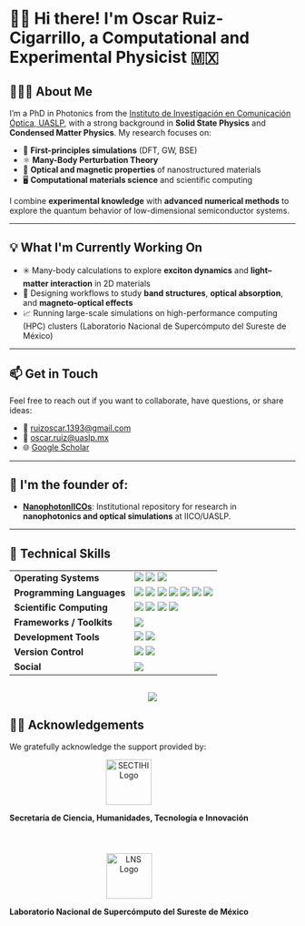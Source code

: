 # 👋🏽 Hi there! I'm Oscar Ruiz-Cigarrillo, a Computational and Experimental Physicist 🇲🇽

## 🧔🏽‍♂️ About Me

I’m a PhD in Photonics from the [Instituto de Investigación en Comunicación Óptica, UASLP](http://www.iico.uaslp.mx/Paginas/Luis-Felipe.aspx), with a strong background in **Solid State Physics** and **Condensed Matter Physics**. My research focuses on:

- 🧠 **First-principles simulations** (DFT, GW, BSE)
- ⚛️ **Many-Body Perturbation Theory**
- 🌈 **Optical and magnetic properties** of nanostructured materials
- 🖥️ **Computational materials science** and scientific computing

I combine **experimental knowledge** with **advanced numerical methods** to explore the quantum behavior of low-dimensional semiconductor systems.

---

## 💡 What I'm Currently Working On

- ✳️ Many-body calculations to explore **exciton dynamics** and **light–matter interaction** in 2D materials  
- 🔬 Designing workflows to study **band structures**, **optical absorption**, and **magneto-optical effects**
- 📈 Running large-scale simulations on high-performance computing (HPC) clusters (Laboratorio Nacional de Supercómputo del Sureste de México)

---

## 📫 Get in Touch

Feel free to reach out if you want to collaborate, have questions, or share ideas:

- 📧 ruizoscar.1393@gmail.com  
- 📧 oscar.ruiz@uaslp.mx  
- 🌐 [Google Scholar](https://scholar.google.es/citations?user=d5ygTH8AAAAJ&hl=es)

---

## 🧠 I'm the founder of:

- [**NanophotonIICOs**](https://github.com/NanophotonIICOs): Institutional repository for research in **nanophotonics and optical simulations** at IICO/UASLP.

---
## 🧰 Technical Skills

<table>
  <tr>
    <td><strong>Operating Systems</strong></td>
    <td>
      <img src="https://img.shields.io/badge/Linux-FCC624?style=for-the-badge&logo=linux&logoColor=black" />
      <img src="https://img.shields.io/badge/Pop!_OS-48B9C7?style=for-the-badge&logo=Pop!_OS&logoColor=white" />
      <img src="https://img.shields.io/badge/Ubuntu-E95420?style=for-the-badge&logo=ubuntu&logoColor=white" />
    </td>
  </tr>
  <tr>
    <td><strong>Programming Languages</strong></td>
    <td>
      <img src="https://img.shields.io/badge/Python-FFD43B?style=for-the-badge&logo=python&logoColor=darkgreen" />
      <img src="https://img.shields.io/badge/Fortran-734F96?style=for-the-badge&logo=fortran&logoColor=white" />
      <img src="https://img.shields.io/badge/C++-00599C?style=for-the-badge&logo=c%2B%2B&logoColor=white" />
      <img src="https://img.shields.io/badge/Julia-9558B2?style=for-the-badge&logo=julia&logoColor=white" />
      <img src="https://img.shields.io/badge/Lua-2C2D72?style=for-the-badge&logo=lua&logoColor=white" />
      <img src="https://img.shields.io/badge/Shell-121011?style=for-the-badge&logo=gnu-bash&logoColor=white" />
      <img src="https://img.shields.io/badge/LaTeX-008080?style=for-the-badge&logo=latex&logoColor=white" />
    </td>
  </tr>
  <tr>
    <td><strong>Scientific Computing</strong></td>
    <td>
      <img src="https://img.shields.io/badge/NumPy-013243?style=for-the-badge&logo=numpy&logoColor=white" />
      <img src="https://img.shields.io/badge/Pandas-150458?style=for-the-badge&logo=pandas&logoColor=white" />
      <img src="https://img.shields.io/badge/SciPy-0C55A5?style=for-the-badge&logo=scipy&logoColor=white" />
      <img src="https://img.shields.io/badge/Matplotlib-11557C?style=for-the-badge&logo=matplotlib&logoColor=white" />
    </td>
  </tr>
  <tr>
    <td><strong>Frameworks / Toolkits</strong></td>
    <td>
      <img src="https://img.shields.io/badge/Anaconda-44A833?style=for-the-badge&logo=anaconda&logoColor=white" />
      <!-- Add more like TensorFlow or PyTorch if you use them -->
    </td>
  </tr>
  <tr>
    <td><strong>Development Tools</strong></td>
    <td>
      <img src="https://img.shields.io/badge/Jupyter-F37626?style=for-the-badge&logo=Jupyter&logoColor=white" />
      <img src="https://img.shields.io/badge/VS_Code-0078D4?style=for-the-badge&logo=visual-studio-code&logoColor=white" />
    </td>
  </tr>
  <tr>
    <td><strong>Version Control</strong></td>
    <td>
      <img src="https://img.shields.io/badge/Git-E44C30?style=for-the-badge&logo=git&logoColor=white" />
      <img src="https://img.shields.io/badge/GitHub-121011?style=for-the-badge&logo=github&logoColor=white" />
    </td>
  </tr>
  <tr>
    <td><strong>Social</strong></td>
    <td>
      <a href="https://twitter.com/RUCO0713">
        <img src="https://img.shields.io/badge/Twitter-1DA1F2?style=for-the-badge&logo=twitter&logoColor=white" />
      </a>
    </td>
  </tr>
</table>




<h2 align='center'>
  <img src="https://github-readme-stats.vercel.app/api/wakatime?username=RUCO13&theme=radical&size_weight=1&count_weight=1">
</h2>


## 🤝🏽 Acknowledgements

<p>We gratefully acknowledge the support provided by:</p>

<div style="display: flex; align-items: center; gap: 40px; flex-wrap: wrap;">
  <div style="text-align: center;">
    <img src="https://secihti.mx/wp-content/uploads/2024/12/logotipo_SCyT_color_803x97px_v02.svg" alt="SECTIHI Logo" style="height: 80px;">
    <p><strong>Secretaría de Ciencia, Humanidades, Tecnología e Innovación</strong></p>
  </div>
  
  <div style="text-align: center;">
    <img src="http://registro.lnsa.buap.mx/imagenes/LNS.png" alt="LNS Logo" style="height: 80px;">
    <p><strong>Laboratorio Nacional de Supercómputo del Sureste de México</strong></p>
  </div>
</div>
